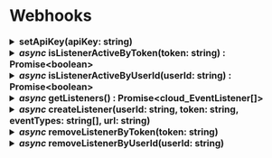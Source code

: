 # Webhooks


<details>
<summary style="font-size: 16px; font-weight: bold;">setApiKey(apiKey: string)</summary>

> Set your API key.
> 
> - Parameters
>   - **apiKey**(string): let the lib know your API key!
>
>
> - Example
>   ```js
>   webhooks.setApiKey('abafd0b47eda5ada0efeabcdec1fcc4da76b6ad1f3a85cac1fffffeb103fbe01');
>   ```
>   
</details>
<details>
<summary style="font-size: 16px; font-weight: bold;"><i>async</i> isListenerActiveByToken(token: string) : Promise&lt;boolean></summary>

> You can create multiple listeners using the same token, since you can choose different events or endpoints per listener.
> This function helps you to determine if the provided access/oauth token is already registered. This is scoped to your user.
> 
> If you create a listener more than once with the same configuration, your endpoint will be invoked more than once.
> 
> - Parameters
>   - **token**(string): This is an access token or oauth token belonging to a user. 
>
> 
> - Returns
>   - **boolean**: Are there listener(s) registered?
> 
> 
> - Example
>   ```js
>   let isTokenAlreadyRegistered = await webhooks.isListenerActiveByToken('abafd0b47eda5fac1fffffeb103fbe01');
>   ```
>   
</details>
<details>
<summary style="font-size: 16px; font-weight: bold;"><i>async</i> isListenerActiveByUserId(userId: string) : Promise&lt;boolean></summary>

> You can create multiple listeners using the same token, since you can choose different events or endpoints per listener.
> This function helps you to determine if a listenerer with this userId (from the Crownstone Cloud) is already registered. This is scoped to your user.
> 
> If you create a listener more than once with the same configuration, your endpoint will be invoked more than once.
> 
> - Parameters
>   - **userId**(string): the userId belonging to the Crownstone Cloud user.
>
>
> - Returns
>   - **boolean**: Are there listener(s) registered?
>
>
> - Example
>   ```js
>   let isUserAlreadyRegistered = await webhooks.isListenerActiveByUserId('deda5fac1fffffeb103fbe01');
>   ```
>   
</details>
<details>
<summary style="font-size: 16px; font-weight: bold;"><i>async</i> getListeners() : Promise&lt;cloud_EventListener[]></summary>

> Get an array of all listeners you have registered hooks for. This is scoped to your user.
> 
> - Returns
>   - **cloud_EventListener[]**: Array of cloud_EventListener objects. [Type defintion is found here.](../src/declarations/cloudTypes.d.ts)
>
>
> - Example
>   ```js
>   let listeners = await webhooks.getListeners();
>   ```
>   
</details>
<details>
<summary style="font-size: 16px; font-weight: bold;"><i>async</i> createListener(userId: string, token: string, eventTypes: string[], url: string)</summary>

> Create an event listener for a Crownstone user. If an event belonging to the user is dispatched from the Cloud to the SSE server, it can be forwarded 
> to a provided url.
> 
> Duplicates are allowed, so take care not to register listeners for every request. Each listener will invoke your endpoint.
>
> - Parameters
>  - **userId**(string): The Crownstone Cloud userId of the user that who owns the token.
>  - **token**(string): This is an access token or oauth token belonging to a Crownstone user.
>  - **eventTypes**(string[]): An array of eventtypes which will be forwarded to the url.
>       - "command"
>       - "presence"
>       - "dataChange"
>       - "abilityChange"
>       - "invitationChange"
>       - "switchStateUpdate"
>  - **url**(string): The URL which will be invoked when an event comes in.
>
>
> - Example
>   ```js
>   await webhooks.createListener(
>     'deda5fac1fffffeb103fbe01',
>     'abafd0b47eda5fac1fffffeb103fbe01',
>     ['command', 'presence'],
>     "https://integrations.myServer.com/crownstone"
>   );
>   ```
>
</details>
<details>
<summary style="font-size: 16px; font-weight: bold;"><i>async</i> removeListenerByToken(token: string)</summary>

> Remove all listeners that have been registerd with this token.
>
> - Parameters
>   - **token**(string): This is an access token or oauth token belonging to a user.
>
>
> - Example
>   ```js
>   await webhooks.removeListenerByToken('abafd0b47eda5fac1fffffeb103fbe01');
>   ```
>
</details>
<details>
<summary style="font-size: 16px; font-weight: bold;"><i>async</i> removeListenerByUserId(userId: string)</summary>

> Remove all listeners that have been registerd with this Crownstone Cloud userId (within the scope of your user).
>
> - Parameters
>   - **userId**(string): the userId belonging to the Crownstone Cloud user.
>
>
> - Example
>   ```js
>   await webhooks.removeListenerByUserId('deda5fac1fffffeb103fbe01');
>   ```
>
</details>

